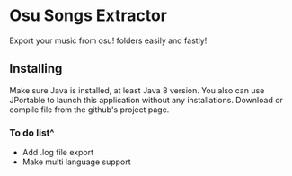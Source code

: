 # Osu Songs Extractor 

Export your music from osu! folders easily and fastly!
## Installing

Make sure Java is installed, at least Java 8 version.
You also can use JPortable to launch this application without any installations.
Download or compile file from the github's project page.

### To do list^
- Add .log file export
- Make multi language support
